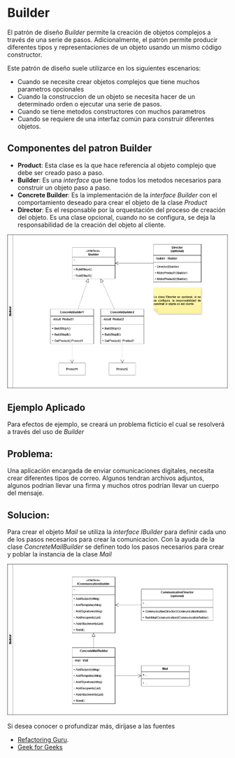 # Builder

El patrón de diseño *Builder* permite la creación de objetos complejos a través de una serie de pasos. Adicionalmente, el patrón permite producir diferentes tipos y representaciones de un objeto usando un mismo código constructor.

Este patrón de diseño suele utilizarce en los siguientes escenarios:
- Cuando se necesite crear objetos complejos que tiene muchos parametros opcionales
- Cuando la construccion de un objeto se necesita hacer de un determinado orden o ejecutar una serie de pasos.
- Cuando se tiene metodos constructores con muchos parametros
- Cuando se requiere de una interfaz común para construir diferentes objetos.

## Componentes del patron **Builder**

- **Product**: Esta clase es la que hace referencia al objeto complejo que debe ser creado paso a paso.
- **Builder**: Es una *interface* que tiene todos los metodos necesarios para construir un objeto paso a paso.
- **Concrete Builder**: Es la implementación de la *interface Builder* con el comportamiento deseado para crear el objeto de la clase *Product*
- **Director**: Es el responsable por la orquestación del proceso de creación del objeto. Es una clase opcional, cuando no se configura, se deja la responsabilidad de la creación del objeto al cliente.

![builder_components](resources/builder_components.drawio.png)

## Ejemplo Aplicado

Para efectos de ejemplo, se creará un problema ficticio el cual se resolverá a través del uso de *Builder*

## Problema:

Una aplicación encargada de enviar comunicaciones digitales, necesita crear diferentes tipos de correo. Algunos tendran archivos adjuntos, algunos podrían llevar una firma y muchos otros podrían llevar un cuerpo del mensaje.

## Solucion:

Para crear el objeto *Mail* se utiliza la *interface IBuilder* para definir cada uno de los pasos necesarios para crear la comunicacion. Con la ayuda de la clase *ConcreteMailBuilder* se definen todo los pasos necesarios para crear y poblar la instancia de la clase *Mail* 

![arq_builder](resources/arq_builder.drawio.png)

Si desea conocer o profundizar más, dirijase a las fuentes

- [Refactoring Guru](https://refactoring.guru/design-patterns/builder).
- [Geek for Geeks](https://www.geekforgeeks.org/system-design/builder-design-pattern)